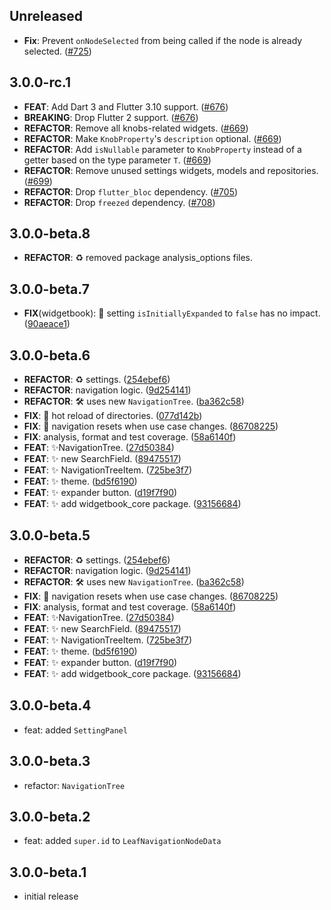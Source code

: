 ## Unreleased

 - **Fix**: Prevent `onNodeSelected` from being called if the node is already selected. ([#725](https://github.com/widgetbook/widgetbook/pull/725))

## 3.0.0-rc.1

 - **FEAT**: Add Dart 3 and Flutter 3.10 support. ([#676](https://github.com/widgetbook/widgetbook/pull/676))
 - **BREAKING**: Drop Flutter 2 support. ([#676](https://github.com/widgetbook/widgetbook/pull/676))
 - **REFACTOR**: Remove all knobs-related widgets. ([#669](https://github.com/widgetbook/widgetbook/pull/669))
 - **REFACTOR**: Make `KnobProperty`'s `description` optional. ([#669](https://github.com/widgetbook/widgetbook/pull/669))
 - **REFACTOR**: Add `isNullable` parameter to `KnobProperty` instead of a getter based on the type parameter `T`. ([#669](https://github.com/widgetbook/widgetbook/pull/669))
 - **REFACTOR**: Remove unused settings widgets, models and repositories. ([#699](https://github.com/widgetbook/widgetbook/pull/699))
 - **REFACTOR**: Drop `flutter_bloc` dependency. ([#705](https://github.com/widgetbook/widgetbook/pull/705))
 - **REFACTOR**: Drop `freezed` dependency. ([#708](https://github.com/widgetbook/widgetbook/pull/708))

## 3.0.0-beta.8

 - **REFACTOR**: :recycle: removed package analysis_options files.

## 3.0.0-beta.7

 - **FIX**(widgetbook): :bug: setting `isInitiallyExpanded` to `false` has no impact. ([90aeace1](https://github.com/widgetbook/widgetbook/commit/90aeace1210a8e35c07eb279c7a2ce6c1e003793))

## 3.0.0-beta.6

 - **REFACTOR**: :recycle: settings. ([254ebef6](https://github.com/widgetbook/widgetbook/commit/254ebef6fe38b2d8f3fc847366f4725ab9292ccb))
 - **REFACTOR**: navigation logic. ([9d254141](https://github.com/widgetbook/widgetbook/commit/9d2541417d4f3f6a70c15a92f87f6698bb47a4e6))
 - **REFACTOR**: 🛠️ uses new `NavigationTree`. ([ba362c58](https://github.com/widgetbook/widgetbook/commit/ba362c580ac6b88200ef43fb4492e832c9c2769c))
 - **FIX**: :bug: hot reload of directories. ([077d142b](https://github.com/widgetbook/widgetbook/commit/077d142b4cf5a26821918b35dd84a4821ed8815b))
 - **FIX**: :bug: navigation resets when use case changes. ([86708225](https://github.com/widgetbook/widgetbook/commit/8670822534d401644306603af357fe99802c30e9))
 - **FIX**: analysis, format and test coverage. ([58a6140f](https://github.com/widgetbook/widgetbook/commit/58a6140f47028ac371dec1c932d59d3a7c5fd196))
 - **FEAT**: ✨NavigationTree. ([27d50384](https://github.com/widgetbook/widgetbook/commit/27d50384419c096c859cce8e415d339159672acf))
 - **FEAT**: ✨ new SearchField. ([89475517](https://github.com/widgetbook/widgetbook/commit/89475517c70b27d33b7857559b2bc3ea826ed178))
 - **FEAT**: ✨ NavigationTreeItem. ([725be3f7](https://github.com/widgetbook/widgetbook/commit/725be3f799a7bbe8779ee6dde354c4b561225d3d))
 - **FEAT**: ✨ theme. ([bd5f6190](https://github.com/widgetbook/widgetbook/commit/bd5f619047c5024d3e41bf0da55c764270b7623b))
 - **FEAT**: :sparkles: expander button. ([d19f7f90](https://github.com/widgetbook/widgetbook/commit/d19f7f90735507a0b9748409864fefee08c4404a))
 - **FEAT**: :sparkles: add widgetbook_core package. ([93156684](https://github.com/widgetbook/widgetbook/commit/93156684e6d18a835f33da4c14061fed0eeddcf4))

## 3.0.0-beta.5

 - **REFACTOR**: :recycle: settings. ([254ebef6](https://github.com/widgetbook/widgetbook/commit/254ebef6fe38b2d8f3fc847366f4725ab9292ccb))
 - **REFACTOR**: navigation logic. ([9d254141](https://github.com/widgetbook/widgetbook/commit/9d2541417d4f3f6a70c15a92f87f6698bb47a4e6))
 - **REFACTOR**: 🛠️ uses new `NavigationTree`. ([ba362c58](https://github.com/widgetbook/widgetbook/commit/ba362c580ac6b88200ef43fb4492e832c9c2769c))
 - **FIX**: :bug: navigation resets when use case changes. ([86708225](https://github.com/widgetbook/widgetbook/commit/8670822534d401644306603af357fe99802c30e9))
 - **FIX**: analysis, format and test coverage. ([58a6140f](https://github.com/widgetbook/widgetbook/commit/58a6140f47028ac371dec1c932d59d3a7c5fd196))
 - **FEAT**: ✨NavigationTree. ([27d50384](https://github.com/widgetbook/widgetbook/commit/27d50384419c096c859cce8e415d339159672acf))
 - **FEAT**: ✨ new SearchField. ([89475517](https://github.com/widgetbook/widgetbook/commit/89475517c70b27d33b7857559b2bc3ea826ed178))
 - **FEAT**: ✨ NavigationTreeItem. ([725be3f7](https://github.com/widgetbook/widgetbook/commit/725be3f799a7bbe8779ee6dde354c4b561225d3d))
 - **FEAT**: ✨ theme. ([bd5f6190](https://github.com/widgetbook/widgetbook/commit/bd5f619047c5024d3e41bf0da55c764270b7623b))
 - **FEAT**: :sparkles: expander button. ([d19f7f90](https://github.com/widgetbook/widgetbook/commit/d19f7f90735507a0b9748409864fefee08c4404a))
 - **FEAT**: :sparkles: add widgetbook_core package. ([93156684](https://github.com/widgetbook/widgetbook/commit/93156684e6d18a835f33da4c14061fed0eeddcf4))

## 3.0.0-beta.4

- feat: added `SettingPanel`

## 3.0.0-beta.3

- refactor: `NavigationTree`

## 3.0.0-beta.2

- feat: added `super.id` to `LeafNavigationNodeData`

## 3.0.0-beta.1

- initial release
